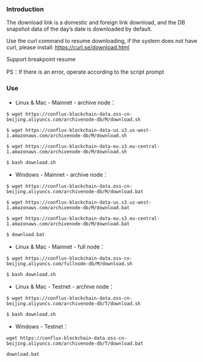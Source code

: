 ### Introduction
The download link is a domestic and foreign link download, and the DB snapshot data of the day’s date is downloaded by default.

Use the curl command to resume downloading, if the system does not have curl, please install: https://curl.se/download.html

Support breakpoint resume

PS：If there is an error, operate according to the script prompt  

### Use
- Linux & Mac - Mainnet - archive node：  
```
$ wget https://conflux-blockchain-data.oss-cn-beijing.aliyuncs.com/archivenode-db/M/download.sh      
```
```
$ wget https://conflux-blockchain-data-us.s3.us-west-1.amazonaws.com/archivenode-db/M/download.sh
```
```
$ wget https://conflux-blockchain-data-eu.s3.eu-central-1.amazonaws.com/archivenode-db/M/download.sh
```
```
$ bash download.sh  
```


- Windows - Mainnet - archive node：  
```
$ wget https://conflux-blockchain-data.oss-cn-beijing.aliyuncs.com/archivenode-db/M/download.bat    
```
```
$ wget https://conflux-blockchain-data-us.s3.us-west-1.amazonaws.com/archivenode-db/M/download.bat
```
```
$ wget https://conflux-blockchain-data-eu.s3.eu-central-1.amazonaws.com/archivenode-db/M/download.bat
```
```
$ download.bat  
```


- Linux & Mac - Mainnet - full node：  
```
$ wget https://conflux-blockchain-data.oss-cn-beijing.aliyuncs.com/fullnode-db/M/download.sh      
```
```
$ bash download.sh  
```


- Linux & Mac - Testnet - archive node：  
```
$ wget https://conflux-blockchain-data.oss-cn-beijing.aliyuncs.com/archivenode-db/T/download.sh  
```
```
$ bash download.sh
```


- Windows - Testnet：  
```
wget https://conflux-blockchain-data.oss-cn-beijing.aliyuncs.com/archivenode-db/T/download.bat  
```
```
download.bat  
```
